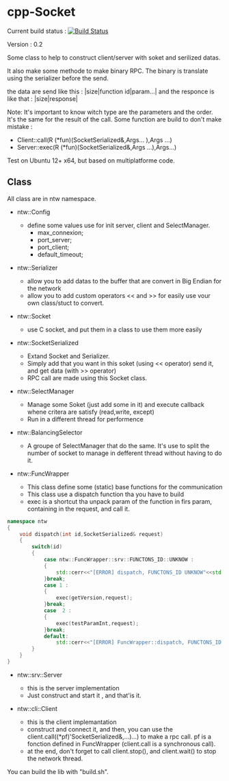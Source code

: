 cpp-Socket
==========

Current build status : 
[![Build Status](https://travis-ci.org/Krozark/cpp-Socket.png?branch=master)](https://travis-ci.org/Krozark/cpp-Socket)

Version : 0.2

Some class to help to construct client/server with soket and serilized datas.

It also make some methode to make binary RPC. The binary is translate using the serializer before the send.

the data are send like this :
|size|function id|param...|
and the responce is like that :
|size|response|

Note:
    It's important to know witch type are the parameters and the order.
    It's the same for the result of the call.
    Some function are build to don't make mistake :

* Client::call(R (\*fun)(SocketSerialized&,Args... ),Args ...)
* Server::exec(R (\*fun)(SocketSerialized&,Args ...),Args...)

Test on Ubuntu 12+ x64, but based on multiplatforme code.

Class
-----

All class are in ntw namespace.

* ntw::Config
    * define some values use for init server, client and SelectManager.
        * max_connexion;
        * port_server;
        * port_client;
        * default_timeout;

* ntw::Serializer
    * allow you to add datas to the buffer that are convert in Big Endian for the network
    * allow you to add custom operators \<\< and \>\>  for easily use vour own class/stuct to convert.

* ntw::Socket
    * use C socket, and put them in a class to use them more easily

* ntw::SocketSerialized
    * Extand Socket and Serializer.
    * Simply add that you want in this soket (using \<\< operator) send it, and get data (with \>\> operator)
    * RPC call are made using this Socket class.

* ntw::SelectManager
    * Manage some Soket (just add some in it) and execute callback whene critera are satisfy (read,write, except)
    * Run in a different thread for performence

* ntw::BalancingSelector
    * A groupe of SelectManager that do the same. It's use to split the number of socket to manage in defferent thread without having to do it.

* ntw::FuncWrapper
    * This class define some (static) base functions for the communication
    * This class use a dispatch function tha you have to build
    * exec is a shortcut tha unpack param of the function in firs param, containing in the request, and call it.

```c++
namespace ntw
{
    void dispatch(int id,SocketSerialized& request)
    {
        switch(id)
        {
            case ntw::FuncWrapper::srv::FUNCTONS_ID::UNKNOW :
            {
                std::cerr<<"[ERROR] dispatch, FUNCTONS_ID UNKNOW"<<std::endl;
            }break;
            case 1 :
            {
                exec(getVersion,request);
            }break;
            case  2 :
            {
                exec(testParamInt,request);
            }break;
            default:
                std::cerr<<"[ERROR] FuncWrapper::dispatch, FUNCTONS_ID not find: "<<id<<std::endl;
        }
    }
}
```

* ntw::srv::Server
    * this is the server implementation
    * Just construct and start it , and that'is it.

* ntw::cli::Client
    * this is the client implemantation
    * construct and connect it, and then, you can use the client.call((*pf)'SocketSerialized&,...)...) to make a rpc call. pf is a fonction defined in FuncWrapper (client.call is a synchronous call).
    * at the end, don't forget to call client.stop(), and client.wait() to stop the network thread.


You can build the lib with "build.sh".



